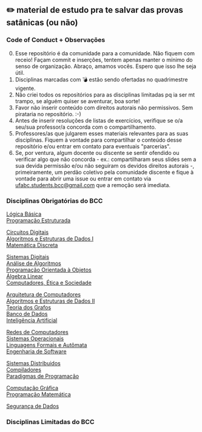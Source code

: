## :pencil2: material de estudo pra te salvar das provas satânicas (ou não)

### Code of Conduct + Observações

00. Esse repositório é da comunidade para a comunidade. Não fiquem com receio! Façam commit e inserções, tentem apenas manter o mínimo do senso de organização. Abraço, amamos vocês. Espero que isso lhe seja útil.
01. Disciplinas marcadas com :bomb: estão sendo ofertadas no quadrimestre vigente. 
02. Não criei todos os repositórios para as disciplinas limitadas pq ia ser mt trampo, se alguém quiser se aventurar, boa sorte!
03. Favor não inserir conteúdo com direitos autorais não permissivos. Sem pirataria no repositório. :-)
04. Antes de inserir resoluções de listas de exercícios, verifique se o/a seu/sua professor/a concorda com o compartilhamento.
05. Professores/as que julgarem esses materiais relevantes para as suas disciplinas. Fiquem à vontade para compartilhar o conteúdo desse repositório e/ou entrar em contato para eventuais "parcerias".
06. Se, por ventura, algum docente ou discente se sentir ofendido ou verificar algo que não concorda - ex.: compartilharam seus slides sem a sua devida permissão e/ou não seguiram os devidos direitos autorais -, primeiramente, um perdão coletivo pela comunidade discente e fique à vontade para abrir uma issue ou entrar em contato via ufabc.students.bcc@gmail.com que a remoção será imediata.

### Disciplinas Obrigatórias do BCC

[Lógica Básica](https://github.com/ufabc-students-bcc/disciplinas/blob/master/obrigatorias/logica-basica/logica-basica.md) <br/>
[Programação Estruturada](https://github.com/ufabc-students-bcc/disciplinas/blob/master/obrigatorias/programacao-estruturada/programacao-estruturada.md) <br/>

[Circuitos Digitais](https://github.com/ufabc-students-bcc/disciplinas/blob/master/obrigatorias/circuitos-digitais/circuitos-digitais.md)  <br/>
[Algoritmos e Estruturas de Dados I](https://github.com/ufabc-students-bcc/disciplinas/blob/master/obrigatorias/algoritmos-estrutura-dados-1/algoritmos-estrutura-dados-1.md) <br/>
[Matemática Discreta](https://github.com/ufabc-students-bcc/disciplinas/blob/master/obrigatorias/matematica-discreta/matematica-discreta.md) <br/>

[Sistemas Digitais](https://github.com/ufabc-students-bcc/disciplinas/blob/master/obrigatorias/sistemas-digitais/sistemas-digitais.md) <br/>
[Análise de Algoritmos](https://github.com/ufabc-students-bcc/disciplinas/blob/master/obrigatorias/analise-de-algoritmos/analise-de-algoritmos.md) <br/>
[Programação Orientada à Objetos](https://github.com/ufabc-students-bcc/disciplinas/blob/master/obrigatorias/programacao-orientada-a-objetos/programacao-orientada-a-objetos.md) <br/>
[Álgebra Linear](https://github.com/ufabc-students-bcc/disciplinas/blob/master/obrigatorias/algebra-linear/algebra-linear.md) <br/>
[Computadores, Ética e Sociedade](https://github.com/ufabc-students-bcc/disciplinas/blob/master/obrigatorias/computadores-etica-sociedade/computadores-etica-sociedade.md) <br/>

[Arquitetura de Computadores](https://github.com/ufabc-students-bcc/disciplinas/blob/master/obrigatorias/arquitetura-de-computadores/arquitetura-de-computadores.md) <br/>
[Algoritmos e Estruturas de Dados II](https://github.com/ufabc-students-bcc/disciplinas/blob/master/obrigatorias/algoritmos-estrutura-dados-2/algoritmos-estrutura-dados-2.md) <br/>
[Teoria dos Grafos](https://github.com/ufabc-students-bcc/disciplinas/blob/master/obrigatorias/teoria-dos-grafos/teoria-dos-grafos.md)  <br/>
[Banco de Dados](https://github.com/ufabc-students-bcc/disciplinas/blob/master/obrigatorias/banco-de-dados/banco-de-dados.md) <br/>
[Inteligência Artificial](https://github.com/ufabc-students-bcc/disciplinas/blob/master/obrigatorias/inteligencia-artificial/inteligencia-artificial.md) <br/>

[Redes de Computadores](https://github.com/ufabc-students-bcc/disciplinas/blob/master/obrigatorias/redes-de-computadores/redes-de-computadores.md) <br/>
[Sistemas Operacionais](https://github.com/ufabc-students-bcc/disciplinas/blob/master/obrigatorias/sistemas-operacionais/sistemas-operacionais.md) <br/>
[Linguagens Formais e Autômata](https://github.com/ufabc-students-bcc/disciplinas/blob/master/obrigatorias/linguagens-formais-e-automata/linguagens-formais-e-automata.md) <br/>
[Engenharia de Software](https://github.com/ufabc-students-bcc/disciplinas/blob/master/obrigatorias/engenharia-de-software/engenharia-de-software.md) <br/>

[Sistemas Distribuidos](https://github.com/ufabc-students-bcc/disciplinas/blob/master/obrigatorias/sistemas-distribuidos/sistemas-distribuidos.md) <br/>
[Compiladores](https://github.com/ufabc-students-bcc/disciplinas/blob/master/obrigatorias/compiladores/compiladores.md) <br/>
[Paradigmas de Programação](https://github.com/ufabc-students-bcc/disciplinas/blob/master/obrigatorias/paradigmas-de-programacao/paradigmas-de-programacao.md) <br/>

[Computação Gráfica](https://github.com/ufabc-students-bcc/disciplinas/blob/master/obrigatorias/computacao-grafica/computacao-grafica.md) <br/>
[Programação Matemática](https://github.com/ufabc-students-bcc/disciplinas/blob/master/obrigatorias/programacao-matematica/programacao-matematica.md) <br/>

[Segurança de Dados](https://github.com/ufabc-students-bcc/disciplinas/blob/master/obrigatorias/seguranca-de-dados/seguranca-de-dados.md) <br/>

### Disciplinas Limitadas do BCC


[]()
[]()
[]()

